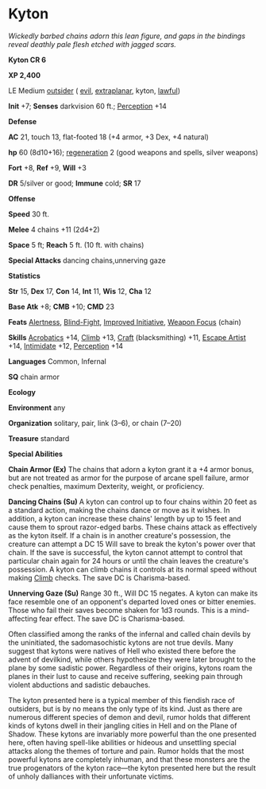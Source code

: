 # Kyton

_Wickedly barbed chains adorn this lean figure, and gaps in the bindings reveal deathly pale flesh etched with jagged scars._

**Kyton CR 6**

**XP 2,400**

LE Medium [outsider](creatureTypes.md#_outsider) ( [evil](creatureTypes.md#_evil-subtype), [extraplanar](creatureTypes.md#_extraplanar-subtype), kyton, [lawful](creatureTypes.md#_lawful-subtype))

**Init** +7; **Senses** darkvision 60 ft.; [Perception](../skills/perception.md#_perception) +14

**Defense**

**AC** 21, touch 13, flat-footed 18 (+4 armor, +3 Dex, +4 natural)

**hp** 60 (8d10+16); [regeneration](universalMonsterRules.md#_regeneration) 2 (good weapons and spells, silver weapons)

**Fort** +8, **Ref** +9, **Will** +3

**DR** 5/silver or good; **Immune** cold; **SR** 17

**Offense**

**Speed** 30 ft.

**Melee** 4 chains +11 (2d4+2)

**Space** 5 ft; **Reach** 5 ft. (10 ft. with chains)

**Special Attacks** dancing chains,unnerving gaze

**Statistics**

**Str** 15, **Dex** 17, **Con** 14, **Int** 11, **Wis** 12, **Cha** 12

**Base Atk** +8; **CMB** +10; **CMD** 23

**Feats** [Alertness](../feats.md#_alertness), [Blind-Fight](../feats.md#_blind-fight), [Improved Initiative](../feats.md#_improved-initiative), [Weapon Focus](../feats.md#_weapon-focus) (chain)

**Skills** [Acrobatics](../skills/acrobatics.md#_acrobatics) +14, [Climb](../skills/climb.md#_climb) +13, [Craft](../skills/craft.md#_craft) (blacksmithing) +11, [Escape Artist](../skills/escapeArtist.md#_escape-artist) +14, [Intimidate](../skills/intimidate.md#_intimidate) +12, [Perception](../skills/perception.md#_perception) +14

**Languages** Common, Infernal

**SQ** chain armor

**Ecology**

**Environment** any

**Organization** solitary, pair, link (3–6), or chain (7–20)

**Treasure** standard

**Special Abilities**

**Chain Armor (Ex)** The chains that adorn a kyton grant it a +4 armor bonus, but are not treated as armor for the purpose of arcane spell failure, armor check penalties, maximum Dexterity, weight, or proficiency.

**Dancing Chains (Su)** A kyton can control up to four chains within 20 feet as a standard action, making the chains dance or move as it wishes. In addition, a kyton can increase these chains' length by up to 15 feet and cause them to sprout razor-edged barbs. These chains attack as effectively as the kyton itself. If a chain is in another creature's possession, the creature can attempt a DC 15 Will save to break the kyton's power over that chain. If the save is successful, the kyton cannot attempt to control that particular chain again for 24 hours or until the chain leaves the creature's possession. A kyton can climb chains it controls at its normal speed without making [Climb](../skills/climb.md#_climb) checks. The save DC is Charisma-based.

**Unnerving Gaze (Su)** Range 30 ft., Will DC 15 negates. A kyton can make its face resemble one of an opponent's departed loved ones or bitter enemies. Those who fail their saves become shaken for 1d3 rounds. This is a mind-affecting fear effect. The save DC is Charisma-based.

Often classified among the ranks of the infernal and called chain devils by the uninitiated, the sadomasochistic kytons are not true devils. Many suggest that kytons were natives of Hell who existed there before the advent of devilkind, while others hypothesize they were later brought to the plane by some sadistic power. Regardless of their origins, kytons roam the planes in their lust to cause and receive suffering, seeking pain through violent abductions and sadistic debauches.

The kyton presented here is a typical member of this fiendish race of outsiders, but is by no means the only type of its kind. Just as there are numerous different species of demon and devil, rumor holds that different kinds of kytons dwell in their jangling cities in Hell and on the Plane of Shadow. These kytons are invariably more powerful than the one presented here, often having spell-like abilities or hideous and unsettling special attacks along the themes of torture and pain. Rumor holds that the most powerful kytons are completely inhuman, and that these monsters are the true progenators of the kyton race—the kyton presented here but the result of unholy dalliances with their unfortunate victims.

